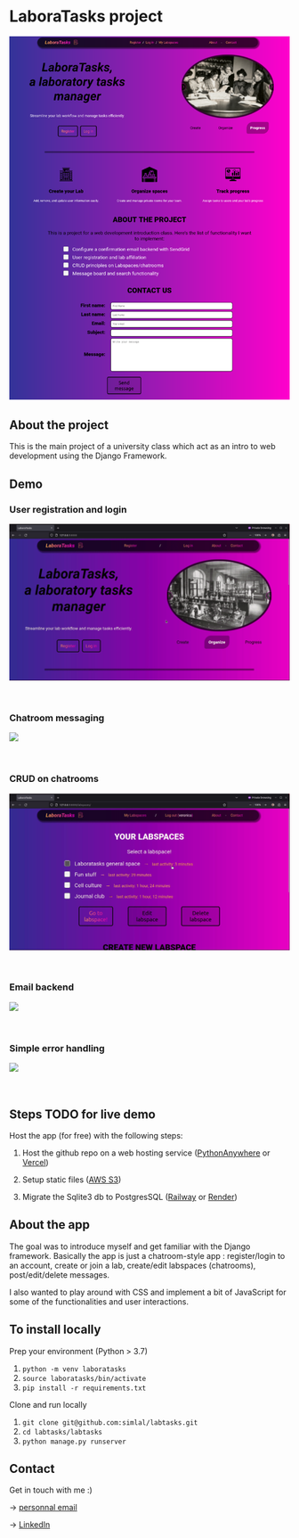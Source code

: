 # LaboraTasks project
<img src="Laboratasks_home.png" width=750px text-align="center">

## About the project

This is the main project of a university class which act as an intro to web development using the Django Framework.


## Demo

### User registration and login

![](https://github.com/simlal/labtasks/blob/main/register.gif)

<br>

### Chatroom messaging

![](https://github.com/simlal/labtasks/blob/main/messaging.gif)

<br>

### CRUD on chatrooms

![](https://github.com/simlal/labtasks/blob/main/crud_labspaces.gif)

<br>

### Email backend

![](https://github.com/simlal/labtasks/blob/main/email_backend2.gif)

<br>

### Simple error handling

![](https://github.com/simlal/labtasks/blob/main/basic_errors.gif)

<br>

## Steps TODO for live demo
Host the app (for free) with the following steps:
1. Host the github repo on a web hosting service ([PythonAnywhere](https://PythonAnywhere.com) or [Vercel](https://vercel.com))

2. Setup static files ([AWS S3](www.https://aws.amazon.com/s3/))

3. Migrate the Sqlite3 db to PostgresSQL ([Railway](https://aws.amazon.com/s3/) or [Render](https://render.com/docs/databases))


## About the app
The goal was to introduce myself and get familiar with the Django framework. Basically the app is just a chatroom-style app : register/login to an account, create or join a lab, create/edit labspaces (chatrooms), post/edit/delete messages.

I also wanted to play around with CSS and implement a bit of JavaScript for some of the functionalities and user interactions.


## To install locally
Prep your environment (Python > 3.7)
1. `python -m venv laboratasks`
2. `source laboratasks/bin/activate`
3. `pip install -r requirements.txt`

Clone and run locally
1. `git clone git@github.com:simlal/labtasks.git`
2. `cd labtasks/labtasks`
3. `python manage.py runserver`

## Contact
Get in touch with me :)

-> [personnal email](mailto:simlalonde@hotmail.com)

-> [LinkedIn](https://www.linkedin.com/in/simon-lalonde/)
